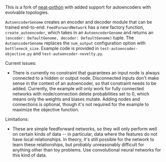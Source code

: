 This is a fork of [neat-python](https://github.com/CodeReclaimers/neat-python) with added support for autoencoders with evolvable topologies.

`AutoencoderGenome` creates an encoder and decoder module that can be trained end-to-end.
`FeedForwardNetwork` has a new factory function, `create_autoencoder`, which takes in an `AutoencoderGenome` and returns an `(encoder: DefaultGenome, decoder: DefaultGenome)` tuple. The `AutoencoderGenome` replaces the `num_output` configuration option with `bottleneck_size`.
Example code is provided in `test-autoencoder-objective.py` and `test-autoencoder-novelty.py`.

Current issues:
- There is currently no constraint that guarantees an input node is always connected to a hidden or output node. Disconnected inputs don't make sense in the context of an autoencoder, so that constraint needs to be added. Currently, the example will only work for fully connected networks with node/connection delete probabilities set to 0, which means only the weights and biases mutate. Adding nodes and connections is optional, though it's not required for the example to maximize the objective function.

Limitations:
- These are simple feedforward networks, so they will only perform well on certain kinds of data -- in particular, data where the features do not have local relationships. In theory, it's still possible for the network to learn these relationships, but probably unreasonably difficult for anything other than toy problems. Use convolutional neural networks for this kind of data.